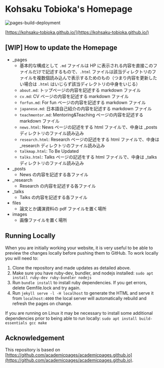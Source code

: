 
# Kohsaku Tobioka's Homepage

![pages-build-deployment](https://github.com/academicpages/academicpages.github.io/actions/workflows/pages/pages-build-deployment/badge.svg)

[https://kohsaku-tobioka.github.io/](https://kohsaku-tobioka.github.io/)

## [WIP] How to update the Homepage

- _pages
  - 基本的な構成として `.md` ファイルは HP に表示される内容を直接このファイルだけで記述するもので、`.html` ファイルは該当ディレクトリのファイルを複数個読み込んで表示するためのもの（つまり内容を更新したい場合は `.html` はいじらず該当ディレクトリの中身をいじる）
  - `about.md`: トップページの内容を記述する markdown ファイル
  - `cv.md`: CV ページの内容を記述する markdown ファイル
  - `forfun.md`: For fun ページの内容を記述する markdown ファイル
  - `japanese.md`: 日本語自己紹介の内容を記述する markdown ファイル
  - `teachmentor.md`: Mentoring&Teaching ページの内容を記述する markdown ファイル
  - `news.html`: News ページの記述をする html ファイルで、中身は _posts ディレクトリのファイル読み込み
  - `research.html`: Research ページの記述をする html ファイルで、中身は _research ディレクトリのファイル読み込み
  - `talkmap.html`: To Be Updated
  - `talks.html`: Talks ページの記述をする html ファイルで、中身は _talks ディレクトリのファイル読み込み
- _posts
  - News の内容を記述する各ファイル
- _research
  - Research の内容を記述する各ファイル
- _talks
  - Talks の内容を記述する各ファイル
- files
  - 論文とか講演資料の pdf ファイルを置く場所
- images
  - 画像ファイルを置く場所

## Running Locally

When you are initially working your website, it is very useful to be able to preview the changes locally before pushing them to GitHub. To work locally you will need to:

1. Clone the repository and made updates as detailed above.
1. Make sure you have ruby-dev, bundler, and nodejs installed: `sudo apt install ruby-dev ruby-bundler nodejs`
1. Run `bundle install` to install ruby dependencies. If you get errors, delete Gemfile.lock and try again.
1. Run `jekyll serve -l -H localhost` to generate the HTML and serve it from `localhost:4000` the local server will automatically rebuild and refresh the pages on change.

If you are running on Linux it may be necessary to install some additional dependencies prior to being able to run locally: `sudo apt install build-essentials gcc make`

## Acknowledgement
This repository is based on [https://github.com/academicpages/academicpages.github.io](https://github.com/academicpages/academicpages.github.io).